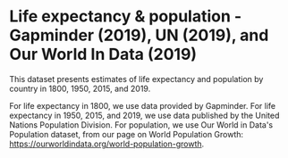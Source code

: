 # Life expectancy & population - Gapminder (2019), UN (2019), and Our World In Data (2019)

This dataset presents estimates of life expectancy and population by country in 1800, 1950, 2015, and 2019.

For life expectancy in 1800, we use data provided by Gapminder. For life expectancy in 1950, 2015, and 2019, we use data published by the United Nations Population Division. For population, we use Our World in Data's Population dataset, from our page on World Population Growth: https://ourworldindata.org/world-population-growth. 